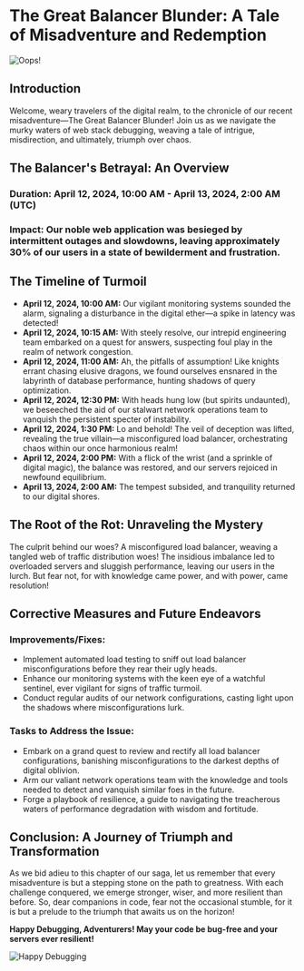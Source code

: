 # The Great Balancer Blunder: A Tale of Misadventure and Redemption

![Oops!](https://media.giphy.com/media/3oEjI6SIIHBdRxXI40/giphy.gif)

## Introduction

Welcome, weary travelers of the digital realm, to the chronicle of our recent misadventure—The Great Balancer Blunder! Join us as we navigate the murky waters of web stack debugging, weaving a tale of intrigue, misdirection, and ultimately, triumph over chaos.

## The Balancer's Betrayal: An Overview

### Duration: April 12, 2024, 10:00 AM - April 13, 2024, 2:00 AM (UTC)
### Impact: Our noble web application was besieged by intermittent outages and slowdowns, leaving approximately 30% of our users in a state of bewilderment and frustration.

## The Timeline of Turmoil

- **April 12, 2024, 10:00 AM:** Our vigilant monitoring systems sounded the alarm, signaling a disturbance in the digital ether—a spike in latency was detected!
- **April 12, 2024, 10:15 AM:** With steely resolve, our intrepid engineering team embarked on a quest for answers, suspecting foul play in the realm of network congestion.
- **April 12, 2024, 11:00 AM:** Ah, the pitfalls of assumption! Like knights errant chasing elusive dragons, we found ourselves ensnared in the labyrinth of database performance, hunting shadows of query optimization.
- **April 12, 2024, 12:30 PM:** With heads hung low (but spirits undaunted), we beseeched the aid of our stalwart network operations team to vanquish the persistent specter of instability.
- **April 12, 2024, 1:30 PM:** Lo and behold! The veil of deception was lifted, revealing the true villain—a misconfigured load balancer, orchestrating chaos within our once harmonious realm!
- **April 12, 2024, 2:00 PM:** With a flick of the wrist (and a sprinkle of digital magic), the balance was restored, and our servers rejoiced in newfound equilibrium.
- **April 13, 2024, 2:00 AM:** The tempest subsided, and tranquility returned to our digital shores.

## The Root of the Rot: Unraveling the Mystery

The culprit behind our woes? A misconfigured load balancer, weaving a tangled web of traffic distribution woes! The insidious imbalance led to overloaded servers and sluggish performance, leaving our users in the lurch. But fear not, for with knowledge came power, and with power, came resolution!

## Corrective Measures and Future Endeavors

### Improvements/Fixes:

- Implement automated load testing to sniff out load balancer misconfigurations before they rear their ugly heads.
- Enhance our monitoring systems with the keen eye of a watchful sentinel, ever vigilant for signs of traffic turmoil.
- Conduct regular audits of our network configurations, casting light upon the shadows where misconfigurations lurk.

### Tasks to Address the Issue:

- Embark on a grand quest to review and rectify all load balancer configurations, banishing misconfigurations to the darkest depths of digital oblivion.
- Arm our valiant network operations team with the knowledge and tools needed to detect and vanquish similar foes in the future.
- Forge a playbook of resilience, a guide to navigating the treacherous waters of performance degradation with wisdom and fortitude.

## Conclusion: A Journey of Triumph and Transformation

As we bid adieu to this chapter of our saga, let us remember that every misadventure is but a stepping stone on the path to greatness. With each challenge conquered, we emerge stronger, wiser, and more resilient than before. So, dear companions in code, fear not the occasional stumble, for it is but a prelude to the triumph that awaits us on the horizon!

**Happy Debugging, Adventurers! May your code be bug-free and your servers ever resilient!**

![Happy Debugging](https://media.giphy.com/media/3o7aTskHEUdgCQAXde/giphy.gif)

